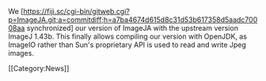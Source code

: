 We [https://fiji.sc/cgi-bin/gitweb.cgi?p=ImageJA.git;a=commitdiff;h=a7ba4674d615d8c31d53b617358d5aadc70008aa synchronized] our version of ImageJA with the upstream version ImageJ 1.43b.  This finally allows compiling our version with OpenJDK, as ImageIO rather than Sun's proprietary API is used to read and write Jpeg images.

[[Category:News]]

